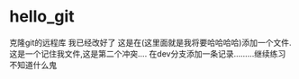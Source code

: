 # hello_git
克隆git的远程库
我已经改好了
这是在(这里面就是我将要哈哈哈哈)添加一个文件.
这是一个记住我文件,这是第二个冲突....
在dev分支添加一条记录.........继续练习不知道什么鬼

